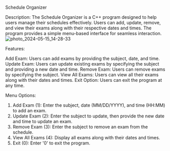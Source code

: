  Schedule Organizer

Description: The Schedule Organizer is a C++ program designed to help users manage their schedules effectively. Users can add, update, remove, and view their exams along with their respective dates and times. The program provides a simple menu-based interface for seamless interaction.
![photo_2024-05-15_14-28-33](https://github.com/akylaijumana/Schedule-Organizer/assets/150505438/0bed16d5-dc6c-45df-b399-05ee6890baac)

Features:

Add Exam: Users can add exams by providing the subject, date, and time.
Update Exam: Users can update existing exams by specifying the subject and providing a new date and time.
Remove Exam: Users can remove exams by specifying the subject.
View All Exams: Users can view all their exams along with their dates and times.
Exit Option: Users can exit the program at any time.

Menu Options:

1) Add Exam (1): Enter the subject, date (MM/DD/YYYY), and time (HH:MM) to add an exam.
2) Update Exam (2): Enter the subject to update, then provide the new date and time to update an exam.
3) Remove Exam (3): Enter the subject to remove an exam from the schedule.
4) View All Exams (4): Display all exams along with their dates and times.
5) Exit (0): Enter '0' to exit the program.

